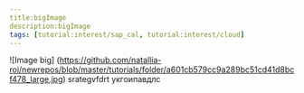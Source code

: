 ```yaml
---
title:bigImage
description:bigImage
tags: [tutorial:interest/sap_cal, tutorial:interest/cloud]
---
```


![Image big] (https://github.com/natallia-roi/newrepos/blob/master/tutorials/folder/a601cb579cc9a289bc51cd41d8bcf478_large.jpg)
srategvfdrt
укгоипавдлс
